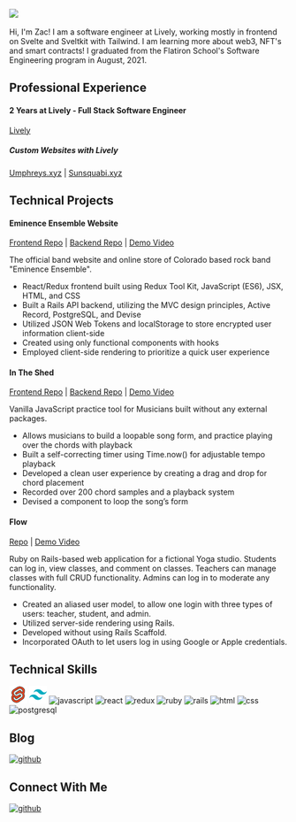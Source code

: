 ![](https://github.com/Zacharyflynn06/zacharyflynn06/assets/69942706/df30386f-6beb-4efe-abbf-c24a0760f6b5)


Hi, I'm Zac! I am a software engineer at Lively, working mostly in frontend on Svelte and Sveltkit with Tailwind.  I am learning more about web3, NFT's and smart contracts!  I graduated from the Flatiron School's Software Engineering program in August, 2021.


## Professional Experience
#### 2 Years at Lively - Full Stack Software Engineer
[Lively](https://www.golive.ly/next)

##### Custom Websites with Lively
[Umphreys.xyz](https://www.umphreys.xyz) |
[Sunsquabi.xyz](https://www.sunsquabi.xyz)


## Technical Projects
#### Eminence Ensemble Website
[Frontend Repo](https://github.com/Zacharyflynn06/ee-frontend) |
[Backend Repo](https://github.com/Zacharyflynn06/ee-backend) |
[Demo Video](https://www.youtube.com/watch?v=Fwrj1l510mg)

The official band website and online store of Colorado based rock band "Eminence Ensemble".
* React/Redux frontend built using Redux Tool Kit, JavaScript (ES6), JSX, HTML, and CSS
* Built a Rails API backend, utilizing the MVC design principles, Active Record, PostgreSQL, and Devise
* Utilized JSON Web Tokens and localStorage to store encrypted user information client-side
* Created using only functional components with hooks 
* Employed client-side rendering to prioritize a quick user experience


#### In The Shed
[Frontend Repo](https://github.com/Zacharyflynn06/in-the-shed-frontend) |
[Backend Repo](https://github.com/Zacharyflynn06/in-the-shed-backend) |
[Demo Video](https://www.youtube.com/watch?v=SbLW314kUj0)

Vanilla JavaScript practice tool for Musicians built without any external packages. 

* Allows musicians to build a loopable song form, and practice playing over the chords with playback
* Built a self-correcting timer using Time.now() for adjustable tempo playback
* Developed a clean user experience by creating a drag and drop for chord placement
* Recorded over 200 chord samples and a playback system
* Devised a component to loop the song’s form

#### Flow
[Repo](https://github.com/Zacharyflynn06/flow) |
[Demo Video](https://www.youtube.com/watch?v=y2ppYkd9VUk)

Ruby on Rails-based web application for a fictional Yoga studio. Students can log in, view classes, and comment on classes.  Teachers can manage classes with full CRUD functionality.  Admins can log in to moderate any functionality.

* Created an aliased user model, to allow one login with three types of users: teacher, student, and admin.
* Utilized server-side rendering using Rails.
* Developed without using Rails Scaffold.
* Incorporated OAuth to let users log in using Google or Apple credentials.

## Technical Skills
![svelte](https://github.com/Zacharyflynn06/zacharyflynn06/blob/0533892308f75ad43b3f7fda9bf0230c4e6275b0/icons8-svelte-32.png)
![tailwind](https://github.com/Zacharyflynn06/zacharyflynn06/blob/5842b50f23dc0182e481b1d9f9718c220cf60428/icons8-tailwind-css-32.png)
![javascript](https://user-images.githubusercontent.com/69942706/133495799-b708000a-9c76-4663-b9f9-6ccb1272de70.png)
![react](https://user-images.githubusercontent.com/69942706/133495964-5a736adb-5ca2-4c29-aaef-0b494c335cbb.png)
![redux](https://user-images.githubusercontent.com/69942706/133496032-76aa744a-83b0-4969-99fa-6977c6eda594.png)
![ruby](https://user-images.githubusercontent.com/69942706/133496153-c67705bc-8024-498d-bb57-12ba74a1e117.png)
![rails](https://user-images.githubusercontent.com/69942706/133496208-fd86c9af-a8d6-4675-ad6e-9d1aafeb1dcb.png)
![html](https://user-images.githubusercontent.com/69942706/133496280-95bab563-344b-477a-93a0-0931f292b331.png)
![css](https://user-images.githubusercontent.com/69942706/133496401-515389b4-2ba1-4e2a-9405-ad6bf0f2b694.png)
![postgresql](https://user-images.githubusercontent.com/69942706/133498016-addbc473-bba7-4f42-abc7-3202631d8d06.png)


## Blog

[![github](https://img.shields.io/badge/Medium-12100E?style=for-the-badge&logo=medium&logoColor=white)][1]

## Connect With Me

[![github](https://img.shields.io/badge/LinkedIn-0077B5?style=for-the-badge&logo=linkedin&logoColor=white)][2]


[1]: https://zacharyflynn06.medium.com/
[2]: https://www.linkedin.com/in/zacflynn/


<!--
**Zacharyflynn06/zacharyflynn06** is a ✨ _special_ ✨ repository because its `README.md` (this file) appears on your GitHub profile.

Here are some ideas to get you started:

- 🔭 I’m currently working on ...
- 🌱 I’m currently learning ...
- 👯 I’m looking to collaborate on ...
- 🤔 I’m looking for help with ...
- 💬 Ask me about ...
- 📫 How to reach me: ...
- 😄 Pronouns: ...
- ⚡ Fun fact: ...
-->
